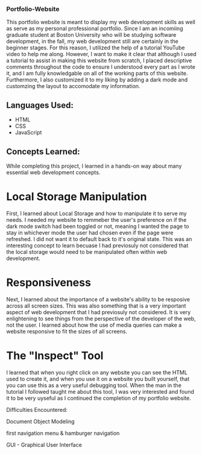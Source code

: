 ### Portfolio-Website
This portfolio website is meant to display my web development skills as well as serve as my personal professional portfolio. 
Since I am an incomiing graduate student at Boston University who will be studying software development, in the fall, 
my web development still are certainly in the beginner stages. For this reason, I utilized the help of a tutorial YouTube video to help me along. 
However, I want to make it clear that although I used a tutorial to assist in making this website from scratch, 
I placed descriptive comments throughout the code to ensure I understood every part as I wrote it, and I am fully knowledgable on all of the working parts of this website. 
Furthermore, I also customized it to my liking by adding a dark mode and customzing the layout to accomodate my information. 

## Languages Used: 
- HTML 
- CSS
- JavaScript

## Concepts Learned:
While completing this project, I learned in a hands-on way about many essential web development concepts. 
# Local Storage Manipulation 
First, I learned about Local Storage and how to manipulate it to serve my needs. I needed my website to remmeber the user's
preference on if the dark mode switch had been toggled or not, meaning I wanted the page to stay in whichever mode the user had
chosen even if the page were refreshed. I did not want it to default back to it's original state. This was an interesting concept
to learn becuase I had previosuly not considered that the local storage would need to be manipulated often within web development. 
# Responsiveness
Next, I learned about the importance of a website's ability to be resposive across all screen sizes. This was also 
something that is a very important aspect of web development that I had previosuly not considered. It is very enlightening to see things from
the perspective of the developer of the web, not the user. I learned about how the use of media queries can make a website responsive to fit the sizes 
of all screens. 
# The "Inspect" Tool
I learned that when you right click on any website you can see the HTML used to create it, and when you use it on a website you built yourself, 
that you can use this as a very useful debugging tool. When the man in the tutorial I followed taught me about this tool, I was very interested 
and found it to be very uyseful as I continued the completion of my portfolio website. 




Difficulties Encountered: 








Document Object Modeling


first navigation menu & hamburger navigation 

GUI - Graphical User Interface


